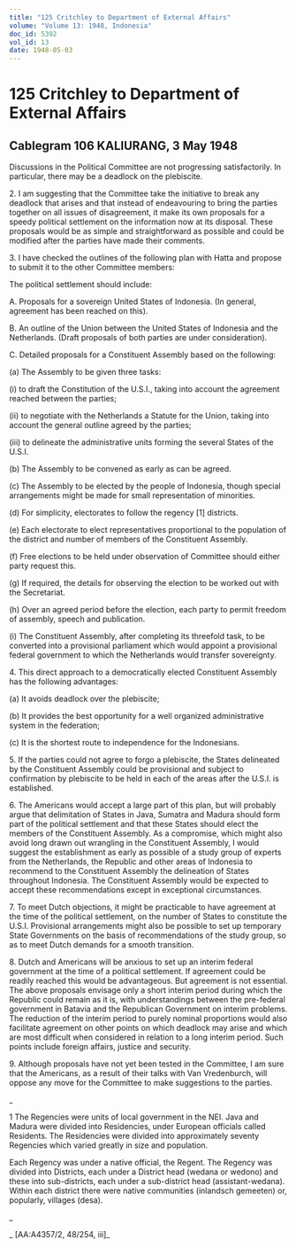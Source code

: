 ```yaml
---
title: "125 Critchley to Department of External Affairs"
volume: "Volume 13: 1948, Indonesia"
doc_id: 5392
vol_id: 13
date: 1948-05-03
---
```


# 125 Critchley to Department of External Affairs

## Cablegram 106 KALIURANG, 3 May 1948

Discussions in the Political Committee are not progressing satisfactorily. In particular, there may be a deadlock on the plebiscite.

2\. I am suggesting that the Committee take the initiative to break any deadlock that arises and that instead of endeavouring to bring the parties together on all issues of disagreement, it make its own proposals for a speedy political settlement on the information now at its disposal. These proposals would be as simple and straightforward as possible and could be modified after the parties have made their comments.

3\. I have checked the outlines of the following plan with Hatta and propose to submit it to the other Committee members:

The political settlement should include:

A. Proposals for a sovereign United States of Indonesia. (In general, agreement has been reached on this).

B. An outline of the Union between the United States of Indonesia and the Netherlands. (Draft proposals of both parties are under consideration).

C. Detailed proposals for a Constituent Assembly based on the following:

(a) The Assembly to be given three tasks:

(i) to draft the Constitution of the U.S.I., taking into account the agreement reached between the parties;

(ii) to negotiate with the Netherlands a Statute for the Union, taking into account the general outline agreed by the parties;

(iii) to delineate the administrative units forming the several States of the U.S.I.

(b) The Assembly to be convened as early as can be agreed.

(c) The Assembly to be elected by the people of Indonesia, though special arrangements might be made for small representation of minorities.

(d) For simplicity, electorates to follow the regency [1] districts.

(e) Each electorate to elect representatives proportional to the population of the district and number of members of the Constituent Assembly.

(f) Free elections to be held under observation of Committee should either party request this.

(g) If required, the details for observing the election to be worked out with the Secretariat.

(h) Over an agreed period before the election, each party to permit freedom of assembly, speech and publication.

(i) The Constituent Assembly, after completing its threefold task, to be converted into a provisional parliament which would appoint a provisional federal government to which the Netherlands would transfer sovereignty.

4\. This direct approach to a democratically elected Constituent Assembly has the following advantages:

(a) It avoids deadlock over the plebiscite;

(b) It provides the best opportunity for a well organized administrative system in the federation;

(c) It is the shortest route to independence for the Indonesians.

5\. If the parties could not agree to forgo a plebiscite, the States delineated by the Constituent Assembly could be provisional and subject to confirmation by plebiscite to be held in each of the areas after the U.S.I. is established.

6\. The Americans would accept a large part of this plan, but will probably argue that delimitation of States in Java, Sumatra and Madura should form part of the political settlement and that these States should elect the members of the Constituent Assembly. As a compromise, which might also avoid long drawn out wrangling in the Constituent Assembly, I would suggest the establishment as early as possible of a study group of experts from the Netherlands, the Republic and other areas of Indonesia to recommend to the Constituent Assembly the delineation of States throughout Indonesia. The Constituent Assembly would be expected to accept these recommendations except in exceptional circumstances.

7\. To meet Dutch objections, it might be practicable to have agreement at the time of the political settlement, on the number of States to constitute the U.S.I. Provisional arrangements might also be possible to set up temporary State Governments on the basis of recommendations of the study group, so as to meet Dutch demands for a smooth transition.

8\. Dutch and Americans will be anxious to set up an interim federal government at the time of a political settlement. If agreement could be readily reached this would be advantageous. But agreement is not essential. The above proposals envisage only a short interim period during which the Republic could remain as it is, with understandings between the pre-federal government in Batavia and the Republican Government on interim problems. The reduction of the interim period to purely nominal proportions would also facilitate agreement on other points on which deadlock may arise and which are most difficult when considered in relation to a long interim period. Such points include foreign affairs, justice and security.

9\. Although proposals have not yet been tested in the Committee, I am sure that the Americans, as a result of their talks with Van Vredenburch, will oppose any move for the Committee to make suggestions to the parties.

_

1 The Regencies were units of local government in the NEI. Java and Madura were divided into Residencies, under European officials called Residents. The Residencies were divided into approximately seventy Regencies which varied greatly in size and population.

Each Regency was under a native official, the Regent. The Regency was divided into Districts, each under a District head (wedana or wedono) and these into sub-districts, each under a sub-district head (assistant-wedana). Within each district there were native communities (inlandsch gemeeten) or, popularly, villages (desa).

_

_ [AA:A4357/2, 48/254, iii]_
